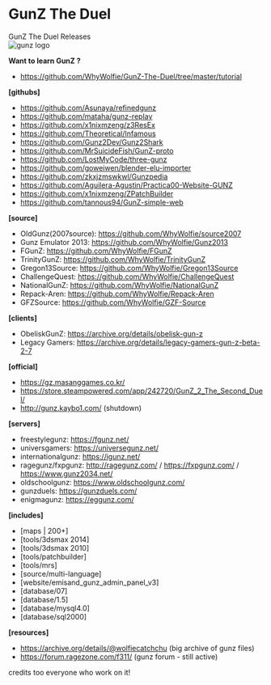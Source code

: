 # GunZ The Duel
GunZ The Duel Releases <br>
![gunz logo](https://cdn2.steamgriddb.com/file/sgdb-cdn/logo_thumb/735dd629ab696e3a1bfcc0fe0d687bb1.png)

<b>Want to learn GunZ ?</b>
- https://github.com/WhyWolfie/GunZ-The-Duel/tree/master/tutorial  <br>

<b>[githubs]</b> <br>
- https://github.com/Asunaya/refinedgunz <br>
- https://github.com/mataha/gunz-replay <br>
- https://github.com/x1nixmzeng/z3ResEx <br>
- https://github.com/Theoretical/Infamous <br>
- https://github.com/Gunz2Dev/Gunz2Shark <br>
- https://github.com/MrSuicideFish/GunZ-proto <br>
- https://github.com/LostMyCode/three-gunz <br>
- https://github.com/goweiwen/blender-elu-importer <br>
- https://github.com/zkxjzmswkwl/Gunzpedia <br>
- https://github.com/Aguilera-Agustin/Practica00-Website-GUNZ <br>
- https://github.com/x1nixmzeng/ZPatchBuilder <br>
- https://github.com/tannous94/GunZ-simple-web <br>

<b>[source]</b>
- OldGunz(2007source): https://github.com/WhyWolfie/source2007
- Gunz Emulator 2013: https://github.com/WhyWolfie/Gunz2013 
- FGunZ: https://github.com/WhyWolfie/FGunZ
- TrinityGunZ: https://github.com/WhyWolfie/TrinityGunZ
- Gregon13Source: https://github.com/WhyWolfie/Gregon13Source
- ChallengeQuest: https://github.com/WhyWolfie/ChallengeQuest
- NationalGunZ: https://github.com/WhyWolfie/NationalGunZ
- Repack-Aren: https://github.com/WhyWolfie/Repack-Aren
- GFZSource: https://github.com/WhyWolfie/GZF-Source

<b>[clients]</b><br>
- ObeliskGunZ: https://archive.org/details/obelisk-gun-z
- Legacy Gamers: https://archive.org/details/legacy-gamers-gun-z-beta-2-7

<b>[official]</b><br>
- https://gz.masanggames.co.kr/
- https://store.steampowered.com/app/242720/GunZ_2_The_Second_Duel/
- http://gunz.kaybo1.com/ (shutdown)

<b>[servers]</b><br>
- freestylegunz: https://fgunz.net/
- universgamers: https://universegunz.net/
- internationalgunz: https://igunz.net/
- ragegunz/fxpgunz: http://ragegunz.com/ / https://fxpgunz.com/ / https://www.gunz2034.net/
- oldschoolgunz: https://www.oldschoolgunz.com/
- gunzduels: https://gunzduels.com/
- enigmagunz: https://eggunz.com/

<b>[includes]</b><br>
- [maps | 200+]<br>
- [tools/3dsmax 2014]<br>
- [tools/3dsmax 2010]<br>
- [tools/patchbuilder]<br>
- [tools/mrs]<br>
- [source/multi-language]<br>
- [website/emisand_gunz_admin_panel_v3]<br>
- [database/07]<br>
- [database/1.5]<br>
- [database/mysql4.0]<br>
- [database/sql2000]<br>

<b>[resources]</b>
- https://archive.org/details/@wolfiecatchchu (big archive of gunz files)
- https://forum.ragezone.com/f311/ (gunz forum - still active)


credits too everyone who work on it! <br>

